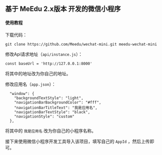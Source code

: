 
## 基于 MeEdu 2.x版本 开发的微信小程序


#### 使用教程

下载代码：

```
git clone https://github.com/Meedu/wechat-mini.git meedu-wechat-mini
```

修改Api请求地址（`api/instance.js`）：

```
const baseUrl = 'http://127.0.0.1:8000'
```

将其中的地址改为你自己的地址。

修改应用名（`app.json`）：

```
  "window": {
    "backgroundTextStyle": "light",
    "navigationBarBackgroundColor": "#fff",
    "navigationBarTitleText": "我是应用名",
    "navigationBarTextStyle": "black",
    "navigationStyle": "custom"
  },
```

将其中的 `我是应用名` 改为你自己的小程序名称。

接下来使用微信小程序开发工具导入该项目，填写自己的 `AppId` ，然后上传即可。